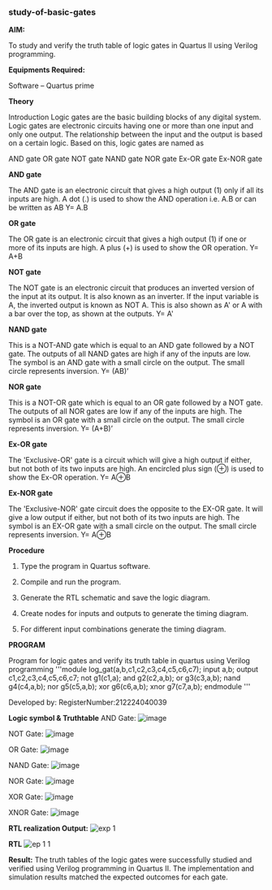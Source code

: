 ### study-of-basic-gates

**AIM:** 

To study and verify the truth table of logic gates in Quartus II using Verilog programming.

**Equipments Required:**

Software – Quartus prime 

**Theory**

Introduction Logic gates are the basic building blocks of any digital system. Logic gates are electronic circuits having one or more than one input and only one output. The relationship between the input and the output is based on a certain logic. Based on this, logic gates are named as

AND gate OR gate NOT gate NAND gate NOR gate Ex-OR gate Ex-NOR gate

**AND gate**

The AND gate is an electronic circuit that gives a high output (1) only if all its inputs are high. A dot (.) is used to show the AND operation i.e. A.B or can be written as AB
Y= A.B

**OR gate** 

The OR gate is an electronic circuit that gives a high output (1) if one or more of its inputs are high. A plus (+) is used to show the OR operation.
Y= A+B

**NOT gate**

The NOT gate is an electronic circuit that produces an inverted version of the input at its output. It is also known as an inverter. If the input variable is A, the inverted output is known as NOT A. This is also shown as A' or A with a bar over the top, as shown at the outputs.
Y= A'

**NAND gate**

This is a NOT-AND gate which is equal to an AND gate followed by a NOT gate. The outputs of all NAND gates are high if any of the inputs are low. The symbol is an AND gate with a small circle on the output. The small circle represents inversion.
Y= (AB)’

**NOR gate**

This is a NOT-OR gate which is equal to an OR gate followed by a NOT gate. The outputs of all NOR gates are low if any of the inputs are high. The symbol is an OR gate with a small circle on the output. The small circle represents inversion.
Y= (A+B)’

**Ex-OR gate**

The 'Exclusive-OR' gate is a circuit which will give a high output if either, but not both of its two inputs are high. An encircled plus sign (⊕) is used to show the Ex-OR operation.
Y= A⊕B

**Ex-NOR gate**

The 'Exclusive-NOR' gate circuit does the opposite to the EX-OR gate. It will give a low output if either, but not both of its two inputs are high. The symbol is an EX-OR gate with a small circle on the output. The small circle represents inversion.
Y= A⊕B

**Procedure** 

1.	Type the program in Quartus software.

2.	Compile and run the program.

3.	Generate the RTL schematic and save the logic diagram.

4.	Create nodes for inputs and outputs to generate the timing diagram.

5.	For different input combinations generate the timing diagram.


**PROGRAM**

Program for logic gates and verify its truth table in quartus using Verilog programming
'''module log_gat(a,b,c1,c2,c3,c4,c5,c6,c7);
input a,b;
output c1,c2,c3,c4,c5,c6,c7;
not g1(c1,a);
and g2(c2,a,b);
or g3(c3,a,b);
nand g4(c4,a,b);
nor g5(c5,a,b);
xor g6(c6,a,b);
xnor g7(c7,a,b);
endmodule
'''

 Developed by: RegisterNumber:212224040039 
 
**Logic symbol & Truthtable**
AND Gate:
![image](https://github.com/user-attachments/assets/aaa7db26-dc47-4f8f-8f8d-8e6ceefb5576)

NOT Gate:
![image](https://github.com/user-attachments/assets/b97929e2-5bc2-4be3-ab65-0e11c2d6b2bf)

OR Gate:
![image](https://github.com/user-attachments/assets/5df2ea58-51e2-4244-a56f-309a5c962eaa)

NAND Gate:
![image](https://github.com/user-attachments/assets/3f241f8d-b6f4-4438-89a6-dd5d0926939c)

NOR Gate:
![image](https://github.com/user-attachments/assets/17a5aef0-5678-4483-9c66-232ef88a639a)

XOR Gate:
![image](https://github.com/user-attachments/assets/d75a343f-371d-48ab-9219-2019c075be7b)

XNOR Gate:
![image](https://github.com/user-attachments/assets/54839c41-5221-4984-9b4f-18b66f5b92ef)


**RTL realization Output:** 
![exp 1](https://github.com/user-attachments/assets/0496f509-fa21-44b0-9fec-eaabda22cc88)


**RTL**
![ep 1 1](https://github.com/user-attachments/assets/2e48e689-bf33-4cc5-a712-3dd6fd6a7bdc)

**Result:**
 The truth tables of the logic gates were successfully studied and verified using Verilog programming in Quartus II. The implementation and simulation results matched the expected outcomes for each gate.

